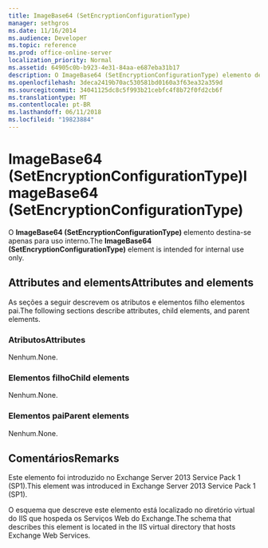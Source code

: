 ```yaml
---
title: ImageBase64 (SetEncryptionConfigurationType)
manager: sethgros
ms.date: 11/16/2014
ms.audience: Developer
ms.topic: reference
ms.prod: office-online-server
localization_priority: Normal
ms.assetid: 64905c0b-b923-4e31-84aa-e687eba31b17
description: O ImageBase64 (SetEncryptionConfigurationType) elemento destina-se apenas para uso interno.
ms.openlocfilehash: 3deca2419b70ac530581bd0160a3f63ea32a359d
ms.sourcegitcommit: 34041125dc8c5f993b21cebfc4f8b72f0fd2cb6f
ms.translationtype: MT
ms.contentlocale: pt-BR
ms.lasthandoff: 06/11/2018
ms.locfileid: "19823884"
---
```

# <a name="imagebase64-setencryptionconfigurationtype"></a><span data-ttu-id="bb27c-103">ImageBase64 (SetEncryptionConfigurationType)</span><span class="sxs-lookup"><span data-stu-id="bb27c-103">ImageBase64 (SetEncryptionConfigurationType)</span></span>

<span data-ttu-id="bb27c-104">O **ImageBase64 (SetEncryptionConfigurationType)** elemento destina-se apenas para uso interno.</span><span class="sxs-lookup"><span data-stu-id="bb27c-104">The **ImageBase64 (SetEncryptionConfigurationType)** element is intended for internal use only.</span></span> 

## <a name="attributes-and-elements"></a><span data-ttu-id="bb27c-105">Attributes and elements</span><span class="sxs-lookup"><span data-stu-id="bb27c-105">Attributes and elements</span></span>

<span data-ttu-id="bb27c-106">As seções a seguir descrevem os atributos e elementos filho elementos pai.</span><span class="sxs-lookup"><span data-stu-id="bb27c-106">The following sections describe attributes, child elements, and parent elements.</span></span>
  
### <a name="attributes"></a><span data-ttu-id="bb27c-107">Atributos</span><span class="sxs-lookup"><span data-stu-id="bb27c-107">Attributes</span></span>

<span data-ttu-id="bb27c-108">Nenhum.</span><span class="sxs-lookup"><span data-stu-id="bb27c-108">None.</span></span>
  
### <a name="child-elements"></a><span data-ttu-id="bb27c-109">Elementos filho</span><span class="sxs-lookup"><span data-stu-id="bb27c-109">Child elements</span></span>

<span data-ttu-id="bb27c-110">Nenhum.</span><span class="sxs-lookup"><span data-stu-id="bb27c-110">None.</span></span>
  
### <a name="parent-elements"></a><span data-ttu-id="bb27c-111">Elementos pai</span><span class="sxs-lookup"><span data-stu-id="bb27c-111">Parent elements</span></span>

<span data-ttu-id="bb27c-112">Nenhum.</span><span class="sxs-lookup"><span data-stu-id="bb27c-112">None.</span></span>
  
## <a name="remarks"></a><span data-ttu-id="bb27c-113">Comentários</span><span class="sxs-lookup"><span data-stu-id="bb27c-113">Remarks</span></span>

<span data-ttu-id="bb27c-114">Este elemento foi introduzido no Exchange Server 2013 Service Pack 1 (SP1).</span><span class="sxs-lookup"><span data-stu-id="bb27c-114">This element was introduced in Exchange Server 2013 Service Pack 1 (SP1).</span></span>
  
<span data-ttu-id="bb27c-115">O esquema que descreve este elemento está localizado no diretório virtual do IIS que hospeda os Serviços Web do Exchange.</span><span class="sxs-lookup"><span data-stu-id="bb27c-115">The schema that describes this element is located in the IIS virtual directory that hosts Exchange Web Services.</span></span>
  

